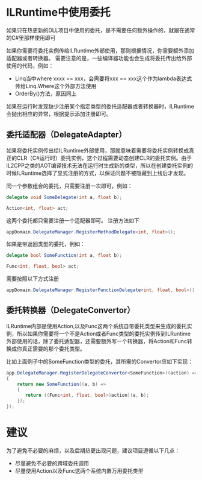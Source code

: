 ﻿ILRuntime中使用委托
===============
如果只在热更新的DLL项目中使用的委托，是不需要任何额外操作的，就跟在通常的C#里那样使用即可

如果你需要将委托实例传给ILRuntime外部使用，那则根据情况，你需要额外添加适配器或者转换器。
需要注意的是，一些编译器功能也会生成将委托传出给外部使用的代码，例如：
* Linq当中where xxxx == xxx，会需要将xxx == xxx这个作为lambda表达式传给Linq.Where这个外部方法使用
* OrderBy()方法，原因同上

如果在运行时发现缺少注册某个指定类型的委托适配器或者转换器时，ILRuntime会抛出相应的异常，根据提示添加注册即可。

委托适配器（DelegateAdapter）
----------
如果将委托实例传出给ILRuntime外部使用，那就意味着需要将委托实例转换成真正的CLR（C#运行时）委托实例，这个过程需要动态创建CLR的委托实例。由于IL2CPP之类的AOT编译技术无法在运行时生成新的类型，所以在创建委托实例的时候ILRuntime选择了显式注册的方式，以保证问题不被隐藏到上线后才发现。

同一个参数组合的委托，只需要注册一次即可，例如：
```C#
delegate void SomeDelegate(int a, float b);

Action<int, float> act;
```
这两个委托都只需要注册一个适配器即可。 注册方法如下
```C#
appDomain.DelegateManager.RegisterMethodDelegate<int, float>();
```

如果是带返回类型的委托，例如：
```C#
delegate bool SomeFunction(int a, float b);

Func<int, float, bool> act;
```
需要按照以下方式注册
```C#
appDomain.DelegateManager.RegisterFunctionDelegate<int, float, bool>();
```

委托转换器（DelegateConvertor）
----------
ILRuntime内部是使用Action,以及Func这两个系统自带委托类型来生成的委托实例，所以如果你需要将一个不是Action或者Func类型的委托实例传到ILRuntime外部使用的话，除了委托适配器，还需要额外写一个转换器，将Action和Func转换成你真正需要的那个委托类型。

比如上面例子中的SomeFunction类型的委托，其所需的Convertor应如下实现：
```C#
app.DelegateManager.RegisterDelegateConvertor<SomeFunction>((action) =>
{
    return new SomeFunction((a, b) =>
    {
       return ((Func<int, float, bool>)action)(a, b);
    });
});
```

建议
=========
为了避免不必要的麻烦，以及后期热更出现问题，建议项目遵循以下几点：
* 尽量避免不必要的跨域委托调用
* 尽量使用Action以及Func这两个系统内置万用委托类型
